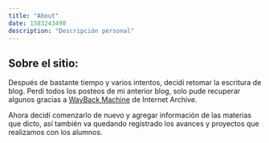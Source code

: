```yaml
---
title: "About"
date: 1583243490
description: "Descripción personal"
---
```


## Sobre el sitio:

Después de bastante tiempo y varios intentos, decidí retomar la escritura de blog.
Perdí todos los posteos de mi anterior blog, solo pude recuperar algunos gracias a
[WayBack Machine](https://web.archive.org/web) de Internet Archive.

Ahora decidí comenzarlo de nuevo y agregar información de las materias que dicto, así 
también va quedando registrado los avances y proyectos que realizamos con los alumnos.
